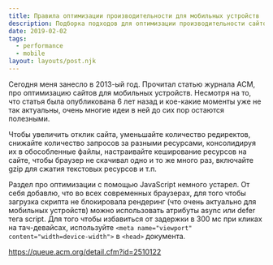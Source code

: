 ```yaml
---
title: Правила оптимизации производительности для мобильных устройств
description: Подборка подходов для оптимизации производительности сайтов для мобильных устройств
date: 2019-02-02
tags:
  - performance
  - mobile
layout: layouts/post.njk
---
```

Сегодня меня занесло в 2013-ый год. Прочитал статью журнала ACM, про оптимизацию сайтов для мобильных устройств. Несмотря на то, что статья была опубликована 6 лет назад и кое-какие моменты уже не так актуальны, очень многие идеи в ней до сих пор остаются полезными. 

Чтобы увеличить отклик сайта, уменьшайте количество редиректов, снижайте количество запросов за разными ресурсами, консолидируя их в обособленные файлы, настраивайте кеширование ресурсов на сайте, чтобы браузер не скачивал одно и то же много раз, включайте gzip для сжатия текстовых ресурсов и т.п. 

Раздел про оптимизации с помощью JavaScript немного устарел. От себя добавлю, что во всех современных браузерах, для того чтобы загрузка скрипта не блокировала рендеринг (что очень актуально для мобильных устройств) можно использовать атрибуты async или defer тега script. Для того чтобы избавиться от задержки в 300 мс при кликах на тач-девайсах, используйте `<meta name="viewport" content="width=device-width">` в `<head>` документа.

https://queue.acm.org/detail.cfm?id=2510122
